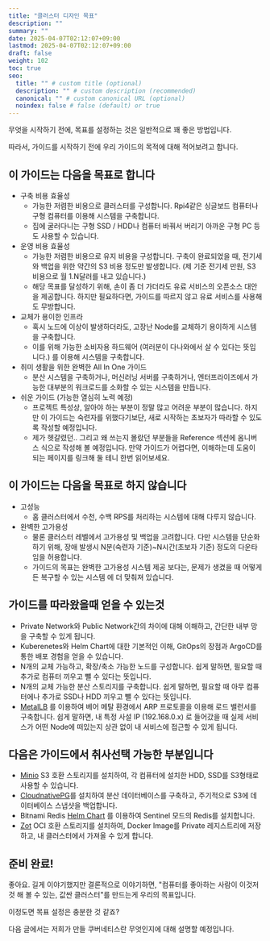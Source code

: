 ```yaml
---
title: "클러스터 디자인 목표"
description: ""
summary: ""
date: 2025-04-07T02:12:07+09:00
lastmod: 2025-04-07T02:12:07+09:00
draft: false
weight: 102
toc: true
seo:
  title: "" # custom title (optional)
  description: "" # custom description (recommended)
  canonical: "" # custom canonical URL (optional)
  noindex: false # false (default) or true
---
```


무엇을 시작하기 전에, 목표를 설정하는 것은 일반적으로 꽤 좋은 방법입니다.

따라서, 가이드를 시작하기 전에 우리 가이드의 목적에 대해 적어보려고 합니다.

## 이 가이드는 다음을 목표로 합니다

- 구축 비용 효율성
  - 가능한 저렴한 비용으로 클러스터를 구성합니다. Rpi4같은 싱글보드 컴퓨터나 구형 컴퓨터를 이용해 시스템을 구축합니다.
  - 집에 굴러다니는 구형 SSD / HDD나 컴퓨터 바꿔서 버리기 아까운 구형 PC 등도 사용할 수 있습니다.
- 운영 비용 효율성
  - 가능한 저렴한 비용으로 유지 비용을 구성합니다. 구축이 완료되었을 때, 전기세와 백업을 위한 약간의 S3 비용 정도만 발생합니다. (제 기준 전기세 만원, S3 비용으로 월 1.N달러를 내고 있습니다.)
  - 해당 목표를 달성하기 위해, 손이 좀 더 가더라도 유료 서비스의 오픈소스 대안을 제공합니다. 하지만 필요하다면, 가이드를 따르지 않고 유료 서비스를 사용해도 무방합니다.
- 교체가 용이한 인프라
  - 혹시 노드에 이상이 발생하더라도, 고장난 Node를 교체하기 용이하게 시스템을 구축합니다.
  - 이를 위해 가능한 소비자용 하드웨어 (여러분이 다나와에서 살 수 있다는 뜻입니다.) 를 이용해 시스템을 구축합니다.
- 취미 생활을 위한 완벽한 All In One 가이드
  - 분산 시스템을 구축하거나, 머신러닝 서버를 구축하거나, 엔터프라이즈에서 가능한 대부분의 워크로드를 소화할 수 있는 시스템을 만듭니다.
- 쉬운 가이드 (가능한 열심히 노력 예정)
  - 프로젝트 특성상, 알아야 하는 부분이 정말 많고 어려운 부분이 많습니다. 하지만 이 가이드는 숙련자를 위했다기보단, 새로 시작하는 초보자가 따라할 수 있도록 작성할 예정입니다.
  - 제가 헷갈렸던.. 그리고 왜 쓰는지 몰랐던 부분들을 Reference 섹션에 옴니버스 식으로 작성해 볼 예정입니다. 만약 가이드가 어렵다면, 이해하는데 도움이 되는 페이지를 링크해 둘 테니 한번 읽어보세요.

## 이 가이드는 다음을 목표로 하지 않습니다

- 고성능
  - 홈 클러스터에서 수천, 수백 RPS를 처리하는 시스템에 대해 다루지 않습니다.
- 완벽한 고가용성
  - 물론 클러스터 레벨에서 고가용성 및 백업을 고려합니다. 다만 시스템을 단순화하기 위해, 장애 발생시 N분(숙련자 기준)~N시간(초보자 기준) 정도의 다운타임을 허용합니다.
  - 가이드의 목표는 완벽한 고가용성 시스템 제공 보다는, 문제가 생겼을 때 어떻게든 복구할 수 있는 시스템 에 더 맞춰져 있습니다.

## 가이드를 따라왔을때 얻을 수 있는것

- Private Network와 Public Network간의 차이에 대해 이해하고, 간단한 내부 망을 구축할 수 있게 됩니다.
- Kuberenetes와 Helm Chart에 대한 기본적인 이해, GitOps의 장점과 ArgoCD를 통한 배포 경험을 얻을 수 있습니다.
- N개의 교체 가능하고, 확장/축소 가능한 노드를 구성합니다. 쉽게 말하면, 필요할 때 추가로 컴퓨터 끼우고 뺄 수 있다는 뜻입니다.
- N개의 교체 가능한 분산 스토리지를 구축합니다. 쉽게 말하면, 필요할 때 아무 컴퓨터에나 추가로 SSD나 HDD 끼우고 뺄 수 있다는 뜻입니다.
- [MetalLB](https://metallb.io/) 를 이용하여 베어 메탈 환경에서 ARP 프로토콜을 이용해 로드 밸런서를 구축합니다. 쉽게 말하면, 내 특정 사설 IP (192.168.0.x) 로 들어갔을 때 실제 서비스가 어떤 Node에 떠있는지 상관 없이 내 서비스에 접근할 수 있게 됩니다.

## 다음은 가이드에서 취사선택 가능한 부분입니다

- [Minio](https://min.io/) S3 호환 스토리지를 설치하여, 각 컴퓨터에 설치한 HDD, SSD를 S3형태로 사용할 수 있습니다.
- [CloudnativePG](https://cloudnative-pg.io/)를 설치하여 분산 데이터베이스를 구축하고, 주기적으로 S3에 데이터베이스 스냅샷을 백업합니다.
- Bitnami Redis [Helm Chart](https://github.com/bitnami/charts/tree/main/bitnami/redis) 를 이용하여 Sentinel 모드의 Redis를 설치합니다.
- [Zot](https://zotregistry.dev/) OCI 호환 스토리지를 설치하여, Docker Image를 Private 레지스트리에 저장하고, 내 클러스터에서 가져올 수 있게 합니다.

## 준비 완료!

좋아요. 길게 이야기했지만 결론적으로 이야기하면, "컴퓨터를 좋아하는 사람이 이것저것 해 볼 수 있는, 값싼 클러스터"를 만드는게 우리의 목표입니다.

이정도면 목표 설정은 충분한 것 같죠?

다음 글에서는 저희가 만들 쿠버네티스란 무엇인지에 대해 설명할 예정입니다.
